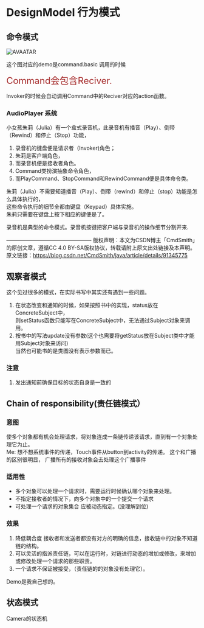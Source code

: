# DesignModel 行为模式
## 命令模式

![AVAATAR](https://img-blog.csdnimg.cn/20190606104432132.png?x-oss-process=image/watermark,type_ZmFuZ3poZW5naGVpdGk,shadow_10,text_aHR0cHM6Ly9ibG9nLmNzZG4ubmV0L0NtZFNtaXRo,size_16,color_FFFFFF,t_70)

这个图对应的demo是command.basic 调用的时候

<font color=#A52A2A size=5 >Command会包含Reciver.</font>

Invoker的时候会自动调用Command中的Reciver对应的action函数。

### AudioPlayer 系统

小女孩朱莉（Julia）有一个盒式录音机，此录音机有播音（Play）、倒带（Rewind）和停止（Stop）功能，<br>
1. 录音机的键盘便是请求者（Invoker)角色；
2. 朱莉是客户端角色，
3. 而录音机便是接收者角色。
4. Command类扮演抽象命令角色，
5. 而PlayCommand、StopCommand和RewindCommand便是具体命令类。

朱莉（Julia）不需要知道播音（Play）、倒带（rewind）和停止（stop）功能是怎么具体执行的，<br>
这些命令执行的细节全都由键盘（Keypad）具体实施。<br>
朱莉只需要在键盘上按下相应的键便是了。<br>

录音机是典型的命令模式。录音机按键把客户端与录音机的操作细节分割开来.<br>

————————————————
版权声明：本文为CSDN博主「CmdSmith」的原创文章，遵循CC 4.0 BY-SA版权协议，转载请附上原文出处链接及本声明。
原文链接：https://blog.csdn.net/CmdSmith/java/article/details/91345775



## 观察者模式
这个见过很多的模式，在实际书写中其实还有遇到一些问题。<br>
1. 在状态改变和通知的时候，如果按照书中的实现，status放在ConcreteSubject中，<br>
则setStatus函数只能写在ConcreteSubject中，无法通过Subject对象来调用。<br>
2. 按书中的写法update没有参数(这个也需要将getStatus放在Subject类中才能用Subject对象来访问)<br>
当然也可能书的是类图没有表示参数而已。

### 注意
1. 发出通知前确保目标的状态自身是一致的

## Chain of responsibility(责任链模式）
### 意图

使多个对象都有机会处理请求，将对象连成一条链传递该请求，直到有一个对象处理它为止。<br>
Me: 想不想系统事件的传递，Touch事件从button到activity的传递。 这个和广播的区别很明显，
广播所有的接收对象会去处理这个广播事件<br>

### 适用性

* 多个对象可以处理一个请求时，需要运行时候确认哪个对象来处理。<br>
* 不指定接收者的情况下，向多个对象中的一个提交一个请求<br>
* 可处理一个请求的对象集合 应被动态指定。(没理解到位)<br>

### 效果
1. 降低耦合度
接收者和发送者都没有对方的明确的信息，接收链中的对象不知道链的结构。
2. 可以灵活的指派责任链，可以在运行时，对链进行动态的增加或修改，来增加或修改处理一个请求的那些职责。
3. 一个请求不保证被接受，（责任链的的对象没有处理它）。

Demo是我自己想的。


## 状态模式
Camera的状态机



